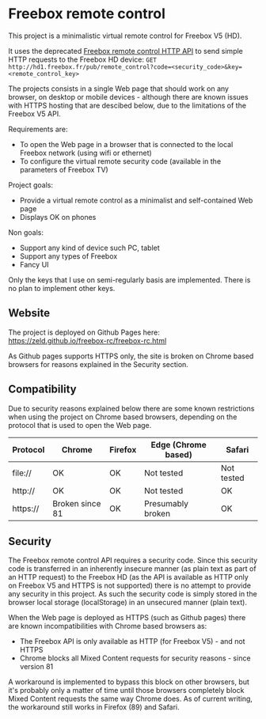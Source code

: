 # Freebox remote control

This project is a minimalistic virtual remote control for Freebox V5 (HD).

It uses the deprecated [Freebox remote control HTTP API](https://dev.freebox.fr/bugs/task/4327) to send simple HTTP requests to the Freebox HD device: `GET http://hd1.freebox.fr/pub/remote_control?code=<security_code>&key=<remote_control_key>`

The projects consists in a single Web page that should work on any browser, on desktop or mobile devices - although there are known issues with HTTPS hosting that are descibed below, due to the limitations of the Freebox V5 API.

Requirements are:
- To open the Web page in a browser that is connected to the local Freebox network (using wifi or ethernet)
- To configure the virtual remote security code (available in the parameters of Freebox TV)

Project goals:
- Provide a virtual remote control as a minimalist and self-contained Web page
- Displays OK on phones

Non goals:
- Support any kind of device such PC, tablet
- Support any types of Freebox
- Fancy UI

Only the keys that I use on semi-regularly basis are implemented. There is no plan to implement other keys.

## Website

The project is deployed on Github Pages here: https://zeld.github.io/freebox-rc/freebox-rc.html

As Github pages supports HTTPS only, the site is broken on Chrome based browsers for reasons explained in the Security section.

## Compatibility

Due to security reasons explained below there are some known restrictions when using the project on Chrome based browsers, depending on the protocol that is used to open the Web page.

| Protocol        | Chrome           | Firefox  | Edge (Chrome based) | Safari
| --------------- | ---------------- | -------- | ------------------- | ------
| file://         | OK               | OK       | Not tested          | Not tested
| http://         | OK               | OK       | Not tested          | OK
| https://        | Broken since 81  | OK       | Presumably broken   | OK

## Security

The Freebox remote control API requires a security code. Since this security code is transferred in an inherently insecure manner (as plain text as part of an HTTP request) to the Freebox HD (as the API is available as HTTP only on Freebox V5 and HTTPS is not supported) there is no attempt to provide any security in this project. As such the security code is simply stored in the browser local storage (localStorage) in an unsecured manner (plain text).

When the Web page is deployed as HTTPS (such as Github pages) there are known incompatibilities with Chrome based browsers as:
- The Freebox API is only available as HTTP (for Freebox V5) - and not HTTPS
- Chrome blocks all Mixed Content requests for security reasons - since version 81

A workaround is implemented to bypass this block on other browsers, but it's probably only a matter of time until those browsers completely block Mixed Content requests the same way Chrome does. As of current writing, the workaround still works in Firefox (89) and Safari.



